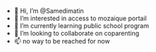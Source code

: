 - 👋 Hi, I’m @Samedimatin
- 👀 I’m interested in access to mozaique portail
- 🌱 I’m currently learning public school program
- 💞️ I’m looking to collaborate on coparenting  
- 📫 no way to be reached for now

<!---
Samedimatin/Samedimatin is a ✨ special ✨ repository because its `README.md` (this file) appears on your GitHub profile.
You can click the Preview link to take a look at your changes.
--->
